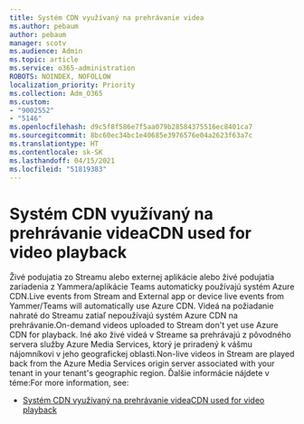 ```yaml
---
title: Systém CDN využívaný na prehrávanie videa
ms.author: pebaum
author: pebaum
manager: scotv
ms.audience: Admin
ms.topic: article
ms.service: o365-administration
ROBOTS: NOINDEX, NOFOLLOW
localization_priority: Priority
ms.collection: Adm_O365
ms.custom:
- "9002552"
- "5146"
ms.openlocfilehash: d9c5f8f586e7f5aa079b28584375516ec8401ca7
ms.sourcegitcommit: 8bc60ec34bc1e40685e3976576e04a2623f63a7c
ms.translationtype: HT
ms.contentlocale: sk-SK
ms.lasthandoff: 04/15/2021
ms.locfileid: "51819383"
---
```

# <a name="cdn-used-for-video-playback"></a><span data-ttu-id="6c8e0-102">Systém CDN využívaný na prehrávanie videa</span><span class="sxs-lookup"><span data-stu-id="6c8e0-102">CDN used for video playback</span></span>

<span data-ttu-id="6c8e0-103">Živé podujatia zo Streamu alebo externej aplikácie alebo živé podujatia zariadenia z Yammera/aplikácie Teams automaticky používajú systém Azure CDN.</span><span class="sxs-lookup"><span data-stu-id="6c8e0-103">Live events from Stream and External app or device live events from Yammer/Teams will automatically use Azure CDN.</span></span> <span data-ttu-id="6c8e0-104">Videá na požiadanie nahraté do Streamu zatiaľ nepoužívajú systém Azure CDN na prehrávanie.</span><span class="sxs-lookup"><span data-stu-id="6c8e0-104">On-demand videos uploaded to Stream don't yet use Azure CDN for playback.</span></span> <span data-ttu-id="6c8e0-105">Iné ako živé videá v Streame sa prehrávajú z pôvodného servera služby Azure Media Services, ktorý je priradený k vášmu nájomníkovi v jeho geografickej oblasti.</span><span class="sxs-lookup"><span data-stu-id="6c8e0-105">Non-live videos in Stream are played back from the Azure Media Services origin server associated with your tenant in your tenant's geographic region.</span></span> <span data-ttu-id="6c8e0-106">Ďalšie informácie nájdete v téme:</span><span class="sxs-lookup"><span data-stu-id="6c8e0-106">For more information, see:</span></span>

- [<span data-ttu-id="6c8e0-107">Systém CDN využívaný na prehrávanie videa</span><span class="sxs-lookup"><span data-stu-id="6c8e0-107">CDN used for video playback</span></span>](https://docs.microsoft.com/stream/network-overview#cdn-used-for-video-playback)
